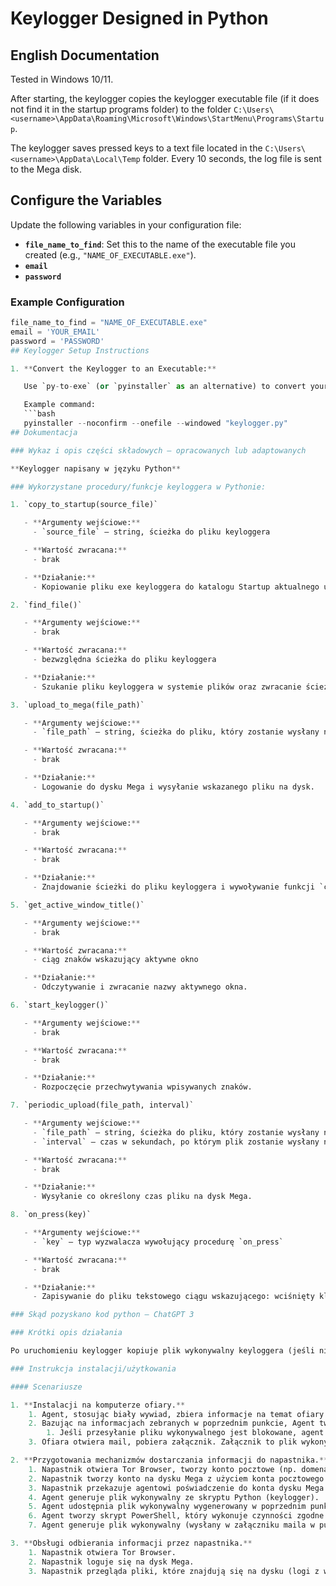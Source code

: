 # Keylogger Designed in Python

## English Documentation

Tested in Windows 10/11.

After starting, the keylogger copies the keylogger executable file (if it does not find it in the startup programs folder) to the folder `C:\Users\<username>\AppData\Roaming\Microsoft\Windows\StartMenu\Programs\Startup`. 

The keylogger saves pressed keys to a text file located in the `C:\Users\<username>\AppData\Local\Temp` folder. Every 10 seconds, the log file is sent to the Mega disk.

## Configure the Variables

Update the following variables in your configuration file:

- **`file_name_to_find`**: Set this to the name of the executable file you created (e.g., `"NAME_OF_EXECUTABLE.exe"`).
- **`email`**
- **`password`**

### Example Configuration

```python
file_name_to_find = "NAME_OF_EXECUTABLE.exe"
email = 'YOUR_EMAIL'
password = 'PASSWORD'
## Keylogger Setup Instructions

1. **Convert the Keylogger to an Executable:**

   Use `py-to-exe` (or `pyinstaller` as an alternative) to convert your Python script to an executable.

   Example command:
   ```bash
   pyinstaller --noconfirm --onefile --windowed "keylogger.py"
## Dokumentacja

### Wykaz i opis części składowych – opracowanych lub adaptowanych

**Keylogger napisany w języku Python**

### Wykorzystane procedury/funkcje keyloggera w Pythonie:

1. `copy_to_startup(source_file)`

   - **Argumenty wejściowe:**
     - `source_file` – string, ścieżka do pliku keyloggera

   - **Wartość zwracana:**
     - brak

   - **Działanie:**
     - Kopiowanie pliku exe keyloggera do katalogu Startup aktualnego użytkownika (jeśli nie jest dodany).

2. `find_file()`

   - **Argumenty wejściowe:**
     - brak

   - **Wartość zwracana:**
     - bezwzględna ścieżka do pliku keyloggera

   - **Działanie:**
     - Szukanie pliku keyloggera w systemie plików oraz zwracanie ścieżki do pliku keyloggera.

3. `upload_to_mega(file_path)`

   - **Argumenty wejściowe:**
     - `file_path` – string, ścieżka do pliku, który zostanie wysłany na dysk Mega (logi)

   - **Wartość zwracana:**
     - brak

   - **Działanie:**
     - Logowanie do dysku Mega i wysyłanie wskazanego pliku na dysk.

4. `add_to_startup()`

   - **Argumenty wejściowe:**
     - brak

   - **Wartość zwracana:**
     - brak

   - **Działanie:**
     - Znajdowanie ścieżki do pliku keyloggera i wywoływanie funkcji `copy_to_startup`.

5. `get_active_window_title()`

   - **Argumenty wejściowe:**
     - brak

   - **Wartość zwracana:**
     - ciąg znaków wskazujący aktywne okno

   - **Działanie:**
     - Odczytywanie i zwracanie nazwy aktywnego okna.

6. `start_keylogger()`

   - **Argumenty wejściowe:**
     - brak

   - **Wartość zwracana:**
     - brak

   - **Działanie:**
     - Rozpoczęcie przechwytywania wpisywanych znaków.

7. `periodic_upload(file_path, interval)`

   - **Argumenty wejściowe:**
     - `file_path` – string, ścieżka do pliku, który zostanie wysłany na dysk Mega (logi)
     - `interval` – czas w sekundach, po którym plik zostanie wysłany na dysk Mega

   - **Wartość zwracana:**
     - brak

   - **Działanie:**
     - Wysyłanie co określony czas pliku na dysk Mega.

8. `on_press(key)`

   - **Argumenty wejściowe:**
     - `key` – typ wyzwalacza wywołujący procedurę `on_press`

   - **Wartość zwracana:**
     - brak

   - **Działanie:**
     - Zapisywanie do pliku tekstowego ciągu wskazującego: wciśnięty klawisz i aktywne okno. Znaki wpisywane w jednym oknie są zapisywane w pojedynczym wierszu pliku.

### Skąd pozyskano kod python – ChatGPT 3

### Krótki opis działania

Po uruchomieniu keylogger kopiuje plik wykonywalny keyloggera (jeśli nie znajduje się w folderze programów uruchomieniowych) do folderu `C:\Users\<username>\AppData\Roaming\Microsoft\Windows\StartMenu\Programs\Startup` użytkownika. Keylogger zapisuje wciśnięte klawisze do pliku tekstowego (plik z logami) znajdującego się w folderze `C:\Users\<username>\AppData\Local\Temp`. Co 10 sekund plik z logami jest wysyłany na dysk Mega.

### Instrukcja instalacji/użytkowania

#### Scenariusze

1. **Instalacji na komputerze ofiary.**
    1. Agent, stosując biały wywiad, zbiera informacje na temat ofiary.
    2. Bazując na informacjach zebranych w poprzednim punkcie, Agent tworzy mail spear phishingowy (np. wykorzystując social engineering toolkit). W załączniku dodaje plik wykonywalny (tworzony podczas punktu ii., podpunkt 6) i wysyła go do ofiary.
        1. Jeśli przesyłanie pliku wykonywalnego jest blokowane, agent przygotowuje inną formę dostarczenia pliku wykonywalnego (np. poprzez użycie narzędzi do kompresji i archiwizacji/udostępnienie pliku wykonywalnego w sieci i wysłanie adresu do pliku w mailu).
    3. Ofiara otwiera mail, pobiera załącznik. Załącznik to plik wykonywalny (szczegóły punkt ii.), który po uruchomieniu wykonuje czynności zgodne z treścią maila spear phishingowego (np. wyświetla obraz/otwiera aplikację/pobiera aktualizację), a także pobiera i uruchamia keylogger (w tle).

2. **Przygotowania mechanizmów dostarczania informacji do napastnika.**
    1. Napastnik otwiera Tor Browser, tworzy konto pocztowe (np. domena interia.pl).
    2. Napastnik tworzy konto na dysku Mega z użyciem konta pocztowego utworzonego w poprzednim punkcie.
    3. Napastnik przekazuje agentowi poświadczenie do konta dysku Mega (komunikacja wyłącznie przez Tor Browser), tak aby agent zmodyfikował poświadczenia do zalogowania do dysku Mega w skrypcie Python (keylogger).
    4. Agent generuje plik wykonywalny ze skryptu Python (keylogger).
    5. Agent udostępnia plik wykonywalny wygenerowany w poprzednim punkcie w sieci, aby można go było pobrać za pomocą komendy `curl`/`Invoke-WebRequest` z PowerShell (np. udostępnia plik w file.io) oraz zapisuje adres pliku.
    6. Agent tworzy skrypt PowerShell, który wykonuje czynności zgodne z treścią maila spear phishingowego (wytworzonego w punkcie i., podpunkt 2). Skrypt PowerShell również pobiera (korzysta z adresu pliku z podpunktu 5) i uruchamia keylogger.
    7. Agent generuje plik wykonywalny (wysłany w załączniku maila w punkcie i., podpunkt 2) ze skryptu PowerShell.

3. **Obsługi odbierania informacji przez napastnika.**
    1. Napastnik otwiera Tor Browser.
    2. Napastnik loguje się na dysk Mega.
    3. Napastnik przegląda pliki, które znajdują się na dysku (logi z wciśniętych klawiszy).
